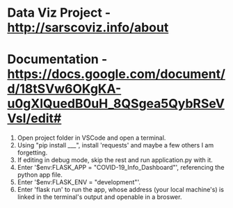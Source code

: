 # Data Viz Project - http://sarscoviz.info/about
# Documentation - https://docs.google.com/document/d/18tSVw6OKgKA-u0gXlQuedB0uH_8QSgea5QybRSeVVsI/edit#

1. Open project folder in VSCode and open a terminal.
2. Using "pip install ___", install 'requests' and maybe a few others I am forgetting.
3. If editing in debug mode, skip the rest and run application.py with it.
4. Enter '$env:FLASK_APP = "COVID-19_Info_Dashboard"', referencing the python app file.
5. Enter '$env:FLASK_ENV = "development"'.
6. Enter 'flask run' to run the app, whose address (your local machine's) is linked in the terminal's output and openable in a broswer.
